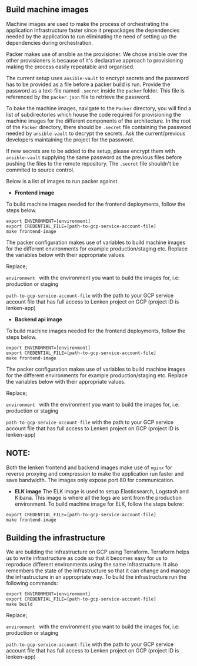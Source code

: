 ## Build machine images

Machine images are used to make the process of orchestrating the application infrastructure faster since it prepackages the dependencies needed by the application to run eliminating the need of setting up the dependencies during orchestration.

Packer makes use of ansible as the provisioner. We chose ansible over the other provisioners is because of it's declarative approach to provisioning making the process easily repeatable and organised.

The current setup uses `ansible-vault` to encrypt secrets and the password has to be provided as a file before a packer build is run. Provide the password as a text-file named `.secret` inside the `packer` folder. This file is referenced by the `packer.json` file to retrieve the password.

To bake the machine images, navigate to the `Packer` directory, you will find a list of subdirectories which house the code required for provisioning the machine images for the different components of the architecture. In the root of the `Packer` directory, there should be `.secret` file containing the password needed by `ansible-vault` to decrypt the secrets. Ask the current/previous developers maintaining the project for the password.

If new secrets are to be added to the setup, please encrypt them with `ansible-vault` supplying the same password as the previous files before pushing the files to the remote repository. The `.secret` file shouldn't be commited to source control.

Below is a list of images to run packer against.

* **Frontend image**

To build machine images needed for the frontend deployments, follow the steps below.

```
export ENVIRONMENT=[environment]
export CREDENTIAL_FILE=[path-to-gcp-service-account-file]
make frontend-image
```
The packer configuration makes use of variables to build machine images for the different environments for example production/staging etc. Replace the variables below with their appropriate values.

Replace;

```environment ``` with the environment you want to build the images for, i.e: production or staging

```path-to-gcp-service-account-file``` with the path to your GCP service account file that has full access to Lenken project on GCP (project ID is lenken-app)

* **Backend api image**

To build machine images needed for the frontend deployments, follow the steps below.

```
export ENVIRONMENT=[environment]
export CREDENTIAL_FILE=[path-to-gcp-service-account-file]
make frontend-image
```
The packer configuration makes use of variables to build machine images for the different environments for example production/staging etc. Replace the variables below with their appropriate values.

Replace;

```environment ``` with the environment you want to build the images for, i.e: production or staging

```path-to-gcp-service-account-file``` with the path to your GCP service account file that has full access to Lenken project on GCP (project ID is lenken-app)

**NOTE:**
-

Both the lenken frontend and backend images make use of `nginx` for reverse proxying and compression to make the application run faster and save bandwidth. The images only expose port 80 for communication.

* **ELK image**
The ELK image is used to setup Elasticsearch, Logstash and Kibana. This image is where all the logs are sent from the production environment. To build machine image for ELK, follow the steps below:

```
export CREDENTIAL_FILE=[path-to-gcp-service-account-file]
make frontend-image
```

## Building the infrastructure

We are building the infrastructure on GCP using Terraform. Terraform helps us to write infrastructure as code so that it becomes easy for us to reproduce different environments using the same infrastructure. It also remembers the state of the infrastructure so that it can change and manage the infrastructure in an appropriate way. To build the infrastructure run the following commands:

```
export ENVIRONMENT=[environment]
export CREDENTIAL_FILE=[path-to-gcp-service-account-file]
make build
```

Replace;

```environment ``` with the environment you want to build the images for, i.e: production or staging

```path-to-gcp-service-account-file``` with the path to your GCP service account file that has full access to Lenken project on GCP (project ID is lenken-app)

